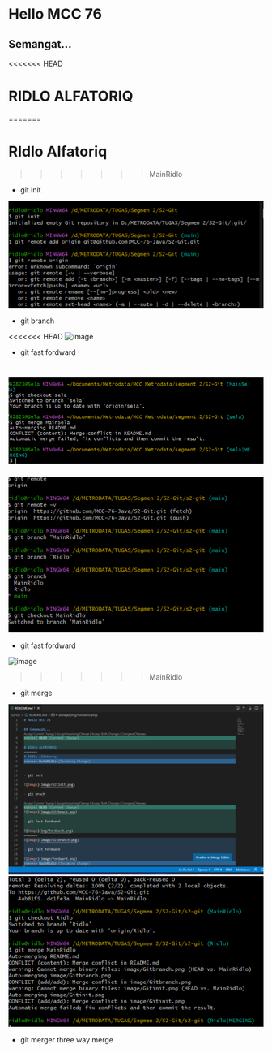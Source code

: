 # Hello MCC 76

## Semangat...
<<<<<<< HEAD

# RIDLO ALFATORIQ 
=======
# RIdlo Alfatoriq
>>>>>>> MainRidlo


- git init

![image](image/Gitinit.png)

- git branch

<<<<<<< HEAD
![image](image/Gitbrach.png)

- git fast fordward

![image](img/fordward.png)
=======
![image](image/Gitbranch.png)

- git fast fordward

![image](image/fordward.png)
>>>>>>> MainRidlo


- git merge

![image](image/Gitmerge.png)
![image](image/Gitmerge2.png)

- git merger three way merge